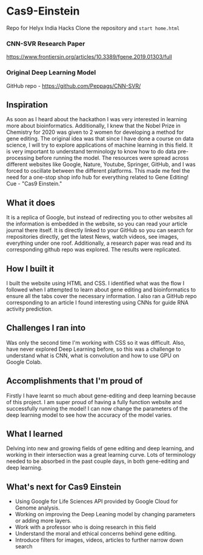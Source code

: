 # Cas9-Einstein
Repo for Helyx India Hacks
Clone the repository and ```start home.html```

### CNN-SVR Research Paper
https://www.frontiersin.org/articles/10.3389/fgene.2019.01303/full

### Original Deep Learning Model
GitHub repo - https://github.com/Peppags/CNN-SVR/

## Inspiration
As soon as I heard about the hackathon I was very interested in learning more about bioinformatics. Additionally, I knew that the Nobel Prize in Chemistry for 2020 was given to 2 women for developing a method for gene editing. The original idea was that since I have done a course on data science, I will try to explore applications of machine learning in this field. It is very important to understand terminology to know how to do data pre-processing before running the model. The resources were spread across different websites like Google, Nature, Youtube, Springer, GitHub, and I was forced to oscillate between the different platforms. This made me feel the need for a one-stop shop info hub for everything related to Gene Editing! Cue - "Cas9 Einstein."

## What it does
It is a replica of Google, but instead of redirecting you to other websites all the information is embedded in the website, so you can read your article journal there itself. It is directly linked to your GitHub so you can search for rrepositories directly, get the latest News, watch videos, see images, everything under one roof. Additionally, a research paper was read and its corresponding github repo was explored. The results were replicated.

## How I built it
I built the website using HTML and CSS. I identified what was the flow I followed when I attempted to learn about gene editing and bioinformatics to ensure all the tabs cover the necessary information. I also ran a GitHub repo corresponding to an article I found interesting using CNNs for guide RNA activity prediction.

## Challenges I ran into
Was only the second time I'm working with CSS so it was difficult. Also, have never explored Deep Learning before, so this was a challenge to understand what is CNN, what is convolution and how to use GPU on Google Colab.

## Accomplishments that I'm proud of
Firstly I have learnt so much about gene-editing and deep learning because of this project. I am super proud of having a fully function website and successfully running the model! I can now change the parameters of the deep learning model to see how the accuracy of the model varies. 

## What I learned
Delving into new and growing fields of gene editing and deep learning, and working in their intersection was a great learning curve. Lots of terminology needed to be absorbed in the past couple days, in both gene-editing and deep learning.

## What's next for Cas9 Einstein
* Using Google for Life Sciences API provided by Google Cloud for Genome analysis.
* Working on improving the Deep Leaning model by changing parameters or adding more layers. 
* Work with a professor who is doing research in this field
* Understand the moral and ethical concerns behind gene editing.
* Introduce filters for images, videos, articles to further narrow down search
